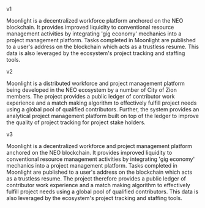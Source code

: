 v1

Moonlight is a decentralized workforce platform anchored on the NEO blockchain.  It provides improved liquidity to conventional resource management activities by integrating 'gig economy' mechanics into a project management platform.
Tasks completed in Moonlight are published to a user's address on the blockchain which acts as a trustless resume.  This data is also leveraged by the ecosystem's project tracking and staffing tools. 

v2

Moonlight is a distributed workforce and project management platform being developed in the NEO ecosystem by a number of City of Zion members. The project provides a public ledger of contributor work experience and a match making algorithm to effectively fulfill project needs using a global pool of qualified contributors. Further, the system provides an analytical project management platform built on top of the ledger to improve the quality of project tracking for project stake holders.

v3

Moonlight is a decentralized workforce and project management platform anchored on the NEO blockchain. It provides improved liquidity to conventional resource management activities by integrating 'gig economy' mechanics into a project management platform.
Tasks completed in Moonlight are published to a user's address on the blockchain which acts as a trustless resume.  The project therefore provides a public ledger of contributor work experience and a match making algorithm to effectively fulfill project needs using a global pool of qualified contributors. This data is also leveraged by the ecosystem's project tracking and staffing tools. 
